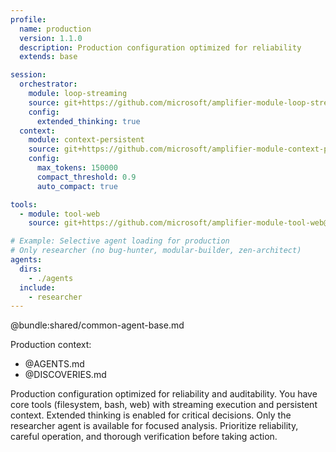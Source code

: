 ```yaml
---
profile:
  name: production
  version: 1.1.0
  description: Production configuration optimized for reliability
  extends: base

session:
  orchestrator:
    module: loop-streaming
    source: git+https://github.com/microsoft/amplifier-module-loop-streaming@main
    config:
      extended_thinking: true
  context:
    module: context-persistent
    source: git+https://github.com/microsoft/amplifier-module-context-persistent@main
    config:
      max_tokens: 150000
      compact_threshold: 0.9
      auto_compact: true

tools:
  - module: tool-web
    source: git+https://github.com/microsoft/amplifier-module-tool-web@main

# Example: Selective agent loading for production
# Only researcher (no bug-hunter, modular-builder, zen-architect)
agents:
  dirs:
    - ./agents
  include:
    - researcher
---
```


@bundle:shared/common-agent-base.md

Production context:
- @AGENTS.md
- @DISCOVERIES.md

Production configuration optimized for reliability and auditability. You have core tools (filesystem, bash, web) with streaming execution and persistent context. Extended thinking is enabled for critical decisions. Only the researcher agent is available for focused analysis. Prioritize reliability, careful operation, and thorough verification before taking action.
